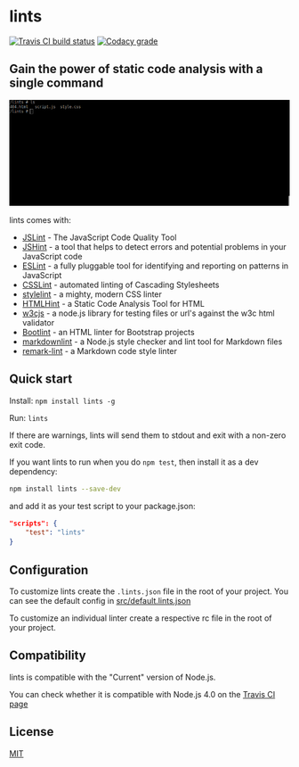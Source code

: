 # lints

[![Travis CI build status](https://img.shields.io/travis/EvgenyOrekhov/lints/master.svg?style=flat-square)](https://travis-ci.org/EvgenyOrekhov/lints)
[![Codacy grade](https://img.shields.io/codacy/757146806ea6467e9ecdd1cd2873ec60/master.svg?style=flat-square)](https://www.codacy.com/app/EvgenyOrekhov/lints)

## Gain the power of static code analysis with a single command

![screencast.gif](screencast.gif)

lints comes with:

- [JSLint](http://jslint.com) - The JavaScript Code Quality Tool
- [JSHint](http://jshint.com) - a tool that helps to detect errors and potential
  problems in your JavaScript code
- [ESLint](http://eslint.org) - a fully pluggable tool for identifying and
  reporting on patterns in JavaScript
- [CSSLint](http://csslint.net) - automated linting of Cascading Stylesheets
- [stylelint](http://stylelint.io) - a mighty, modern CSS linter
- [HTMLHint](http://htmlhint.com) - a Static Code Analysis Tool for HTML
- [w3cjs](http://thomasdavis.github.com/w3cjs/) - a node.js library for testing
  files or url's against the w3c html validator
- [Bootlint](http://www.bootlint.com) - an HTML linter for Bootstrap projects
- [markdownlint](https://github.com/DavidAnson/markdownlint) - a Node.js style
  checker and lint tool for Markdown files
- [remark-lint](https://github.com/wooorm/remark-lint) - a Markdown code style
  linter

## Quick start

Install: `npm install lints -g`

Run: `lints`

If there are warnings, lints will send them to stdout and exit with a non-zero
exit code.

If you want lints to run when you do `npm test`, then install it as a dev
dependency:

```sh
npm install lints --save-dev
```

and add it as your test script to your package.json:

```json
"scripts": {
    "test": "lints"
}
```

## Configuration

To customize lints create the `.lints.json` file in the root of your project.
You can see the default config in
[src/default.lints.json](src/default.lints.json)

To customize an individual linter create a respective rc file in the root of
your project.

## Compatibility

lints is compatible with the "Current" version of Node.js.

You can check whether it is compatible with Node.js 4.0 on the
[Travis CI page](https://travis-ci.org/EvgenyOrekhov/lints)

## License

[MIT](LICENSE)
